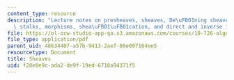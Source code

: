 ```yaml
---
content_type: resource
description: "Lecture notes on presheaves, sheaves, De\uFB01ning sheaves on a basis,\
  \ stalks, morphisms, shea\uFB01\uFB01cation, and direct and inverse image."
file: https://ol-ocw-studio-app-qa.s3.amazonaws.com/courses/18-726-algebraic-geometry-spring-2009/f20e0e9cada2de9f19ed6718a94371f5_MIT18_726s09_lec03_sheaves.pdf
file_type: application/pdf
parent_uid: 48634407-a57b-9413-2aef-86e097164ee5
resourcetype: Document
title: Sheaves
uid: f20e0e9c-ada2-de9f-19ed-6718a94371f5
---
```


